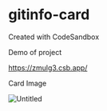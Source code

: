 # gitinfo-card
Created with CodeSandbox

Demo of project

https://zmulg3.csb.app/

Card Image

![Untitled](https://user-images.githubusercontent.com/61185722/187073068-d3374bf2-66e9-4160-8438-1c481499f113.png)


